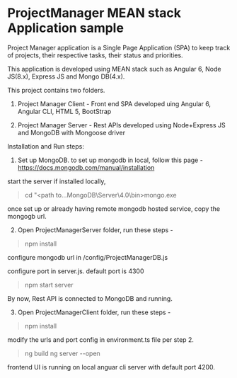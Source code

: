 # ProjectManager MEAN stack Application sample

Project Manager application is a Single Page Application (SPA) to keep track of projects,
their respective tasks, their status and priorities.

This application is developed using MEAN stack such as Angular 6, Node JS(8.x), Express JS and Mongo DB(4.x).

This project contains two folders.
1. Project Manager Client - Front end SPA developed uing Angular 6, Angular CLI, HTML 5, BootStrap

2. Project Manager Server - Rest APIs developed using Node+Express JS and MongoDB with Mongoose driver

Installation and Run steps:

1. Set up MongoDB.
to set up mongodb in local, follow this page - https://docs.mongodb.com/manual/installation

start the server if installed locally,
> cd "<path to...MongoDB\Server\4.0\bin>mongo.exe

once set up or already having remote mongodb hosted service, copy the mongogb url.

2. Open ProjectManagerServer folder, run these steps -
>npm install

configure mongodb url in /config/ProjectManagerDB.js

configure port in server.js. default port is 4300

> npm start server

By now, Rest API is connected to MongoDB and running.

3. Open ProjectManagerClient folder, run these steps -
 > npm install
 
 modify the urls and port config in environment.ts file per step 2.
 
 > ng build
 > ng server --open
 
 frontend UI is running on local anguar cli server with default port 4200.
 
